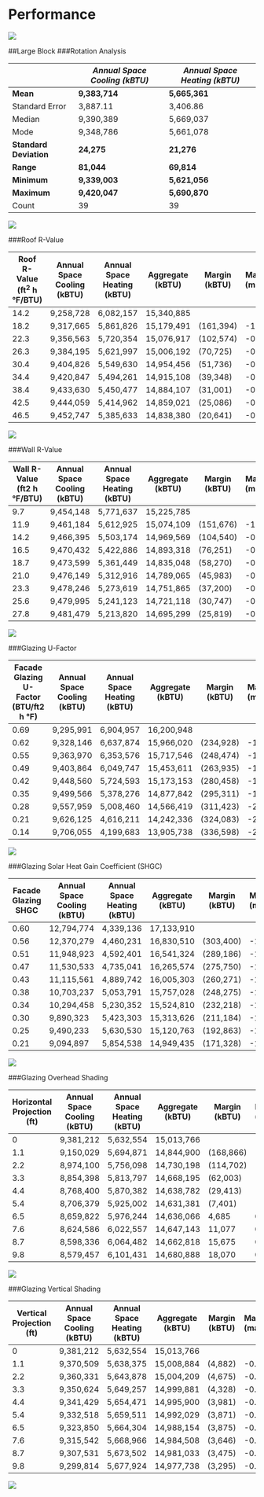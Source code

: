 # Performance


![](combined.jpg)


##Large Block 
###Rotation Analysis

|                        | *Annual Space Cooling (kBTU)* | *Annual Space Heating (kBTU)* |
|------------------------|-------------------------------|-------------------------------|
| **Mean**               | **9,383,714**                 | **5,665,361**                 |
| Standard Error         | 3,887.11                      | 3,406.86                      |
| Median                 | 9,390,389                     | 5,669,037                     |
| Mode                   | 9,348,786                     | 5,661,078                     |
| **Standard Deviation** | **24,275**                    | **21,276**                    |
| **Range**              | **81,044**                    | **69,814**                    |
| **Minimum**            | **9,339,003**                 | **5,621,056**                 |
| **Maximum**            | **9,420,047**                 | **5,690,870**                 |
| Count                  | 39                            | 39                            |

![](image1.png)

###Roof R-Value

| Roof R-Value (ft<sup>2</sup> h °F/BTU) | Annual Space Cooling (kBTU) | Annual Space Heating (kBTU) | Aggregate (kBTU) | Margin (kBTU) | Marginal Rate (margin/prev) |
|----------------------------------------|-----------------------------|-----------------------------|------------------|---------------|-----------------------------|
| 14.2                                   | 9,258,728                   | 6,082,157                   | 15,340,885       |               |                             |
| 18.2                                   | 9,317,665                   | 5,861,826                   | 15,179,491       | (161,394)     | -1.05%                      |
| 22.3                                   | 9,356,563                   | 5,720,354                   | 15,076,917       | (102,574)     | -0.68%                      |
| 26.3                                   | 9,384,195                   | 5,621,997                   | 15,006,192       | (70,725)      | -0.47%                      |
| 30.4                                   | 9,404,826                   | 5,549,630                   | 14,954,456       | (51,736)      | -0.34%                      |
| 34.4                                   | 9,420,847                   | 5,494,261                   | 14,915,108       | (39,348)      | -0.26%                      |
| 38.4                                   | 9,433,630                   | 5,450,477                   | 14,884,107       | (31,001)      | -0.21%                      |
| 42.5                                   | 9,444,059                   | 5,414,962                   | 14,859,021       | (25,086)      | -0.17%                      |
| 46.5                                   | 9,452,747                   | 5,385,633                   | 14,838,380       | (20,641)      | -0.14%                      |

![](image2.png)

###Wall R-Value

| Wall R-Value (ft2 h °F/BTU) | Annual Space Cooling (kBTU) | Annual Space Heating (kBTU) | Aggregate (kBTU) | Margin (kBTU) | Marginal Rate (margin/prev) |
|-----------------------------|-----------------------------|-----------------------------|------------------|---------------|-----------------------------|
| 9.7                         | 9,454,148                   | 5,771,637                   | 15,225,785       |               |                             |
| 11.9                        | 9,461,184                   | 5,612,925                   | 15,074,109       | (151,676)     | -1.00%                      |
| 14.2                        | 9,466,395                   | 5,503,174                   | 14,969,569       | (104,540)     | -0.69%                      |
| 16.5                        | 9,470,432                   | 5,422,886                   | 14,893,318       | (76,251)      | -0.51%                      |
| 18.7                        | 9,473,599                   | 5,361,449                   | 14,835,048       | (58,270)      | -0.39%                      |
| 21.0                        | 9,476,149                   | 5,312,916                   | 14,789,065       | (45,983)      | -0.31%                      |
| 23.3                        | 9,478,246                   | 5,273,619                   | 14,751,865       | (37,200)      | -0.25%                      |
| 25.6                        | 9,479,995                   | 5,241,123                   | 14,721,118       | (30,747)      | -0.21%                      |
| 27.8                        | 9,481,479                   | 5,213,820                   | 14,695,299       | (25,819)      | -0.18%                      |

![](image3.png)

###Glazing U-Factor

| Facade Glazing U-Factor (BTU/ft2 h °F) | Annual Space Cooling (kBTU) | Annual Space Heating (kBTU) | Aggregate (kBTU) | Margin (kBTU) | Marginal Rate (margin/prev) |
|----------------------------------------|-----------------------------|-----------------------------|------------------|---------------|-----------------------------|
| 0.69                                   | 9,295,991                   | 6,904,957                   | 16,200,948       |               |                             |
| 0.62                                   | 9,328,146                   | 6,637,874                   | 15,966,020       | (234,928)     | -1.45%                      |
| 0.55                                   | 9,363,970                   | 6,353,576                   | 15,717,546       | (248,474)     | -1.56%                      |
| 0.49                                   | 9,403,864                   | 6,049,747                   | 15,453,611       | (263,935)     | -1.68%                      |
| 0.42                                   | 9,448,560                   | 5,724,593                   | 15,173,153       | (280,458)     | -1.81%                      |
| 0.35                                   | 9,499,566                   | 5,378,276                   | 14,877,842       | (295,311)     | -1.95%                      |
| 0.28                                   | 9,557,959                   | 5,008,460                   | 14,566,419       | (311,423)     | -2.09%                      |
| 0.21                                   | 9,626,125                   | 4,616,211                   | 14,242,336       | (324,083)     | -2.22%                      |
| 0.14                                   | 9,706,055                   | 4,199,683                   | 13,905,738       | (336,598)     | -2.36%                      |

![](image4.png)

###Glazing Solar Heat Gain Coefficient (SHGC)

| Facade Glazing SHGC | Annual Space Cooling (kBTU) | Annual Space Heating (kBTU) | Aggregate (kBTU) | Margin (kBTU) | Marginal Rate (margin/prev) |
|---------------------|-----------------------------|-----------------------------|------------------|---------------|-----------------------------|
| 0.60                | 12,794,774                  | 4,339,136                   | 17,133,910       |               |                             |
| 0.56                | 12,370,279                  | 4,460,231                   | 16,830,510       | (303,400)     | -1.77%                      |
| 0.51                | 11,948,923                  | 4,592,401                   | 16,541,324       | (289,186)     | -1.72%                      |
| 0.47                | 11,530,533                  | 4,735,041                   | 16,265,574       | (275,750)     | -1.67%                      |
| 0.43                | 11,115,561                  | 4,889,742                   | 16,005,303       | (260,271)     | -1.60%                      |
| 0.38                | 10,703,237                  | 5,053,791                   | 15,757,028       | (248,275)     | -1.55%                      |
| 0.34                | 10,294,458                  | 5,230,352                   | 15,524,810       | (232,218)     | -1.47%                      |
| 0.30                | 9,890,323                   | 5,423,303                   | 15,313,626       | (211,184)     | -1.36%                      |
| 0.25                | 9,490,233                   | 5,630,530                   | 15,120,763       | (192,863)     | -1.26%                      |
| 0.21                | 9,094,897                   | 5,854,538                   | 14,949,435       | (171,328)     | -1.13%                      |

![](image5.png)

###Glazing Overhead Shading

| Horizontal Projection (ft) | Annual Space Cooling (kBTU) | Annual Space Heating (kBTU) | Aggregate (kBTU) | Margin (kBTU) | Marginal Rate (margin/prev) |
|----------------------------|-----------------------------|-----------------------------|------------------|---------------|-----------------------------|
| 0                          | 9,381,212                   | 5,632,554                   | 15,013,766       |               |                             |
| 1.1                        | 9,150,029                   | 5,694,871                   | 14,844,900       | (168,866)     | -1.12%                      |
| 2.2                        | 8,974,100                   | 5,756,098                   | 14,730,198       | (114,702)     | -0.77%                      |
| 3.3                        | 8,854,398                   | 5,813,797                   | 14,668,195       | (62,003)      | -0.42%                      |
| 4.4                        | 8,768,400                   | 5,870,382                   | 14,638,782       | (29,413)      | -0.20%                      |
| 5.4                        | 8,706,379                   | 5,925,002                   | 14,631,381       | (7,401)       | -0.05%                      |
| 6.5                        | 8,659,822                   | 5,976,244                   | 14,636,066       | 4,685         | 0.03%                       |
| 7.6                        | 8,624,586                   | 6,022,557                   | 14,647,143       | 11,077        | 0.08%                       |
| 8.7                        | 8,598,336                   | 6,064,482                   | 14,662,818       | 15,675        | 0.11%                       |
| 9.8                        | 8,579,457                   | 6,101,431                   | 14,680,888       | 18,070        | 0.12%                       |

![](image6.png)

###Glazing Vertical Shading

| Vertical Projection (ft) | Annual Space Cooling (kBTU) | Annual Space Heating (kBTU) | Aggregate (kBTU) | Margin (kBTU) | Marginal Rate (margin/prev) |
|--------------------------|-----------------------------|-----------------------------|------------------|---------------|-----------------------------|
| 0                        | 9,381,212                   | 5,632,554                   | 15,013,766       |               |                             |
| 1.1                      | 9,370,509                   | 5,638,375                   | 15,008,884       | (4,882)       | -0.03%                      |
| 2.2                      | 9,360,331                   | 5,643,878                   | 15,004,209       | (4,675)       | -0.03%                      |
| 3.3                      | 9,350,624                   | 5,649,257                   | 14,999,881       | (4,328)       | -0.03%                      |
| 4.4                      | 9,341,429                   | 5,654,471                   | 14,995,900       | (3,981)       | -0.03%                      |
| 5.4                      | 9,332,518                   | 5,659,511                   | 14,992,029       | (3,871)       | -0.03%                      |
| 6.5                      | 9,323,850                   | 5,664,304                   | 14,988,154       | (3,875)       | -0.03%                      |
| 7.6                      | 9,315,542                   | 5,668,966                   | 14,984,508       | (3,646)       | -0.02%                      |
| 8.7                      | 9,307,531                   | 5,673,502                   | 14,981,033       | (3,475)       | -0.02%                      |
| 9.8                      | 9,299,814                   | 5,677,924                   | 14,977,738       | (3,295)       | -0.02%                      |

![](image7.png)